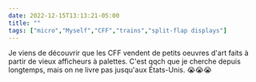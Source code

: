 ---date: 2022-12-15T13:13:21-05:00title: ""tags: ["micro","Myself","CFF","trains","split-flap displays"]---Je viens de découvrir que les CFF vendent de petits oeuvres d'art faits à partir de vieux afficheurs à palettes. C'est qqch que je cherche depuis longtemps, mais on ne livre pas jusqu'aux États-Unis. 😭😭😭